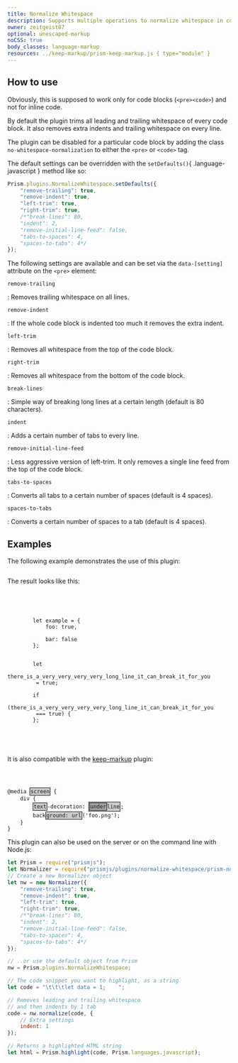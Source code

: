 ```yaml
---
title: Normalize Whitespace
description: Supports multiple operations to normalize whitespace in code blocks.
owner: zeitgeist87
optional: unescaped-markup
noCSS: true
body_classes: language-markup
resources: ../keep-markup/prism-keep-markup.js { type="module" }
---
```


<style type="text/css">
	:where(pre, code)[class*="language-"] mark {
		display: inline-block;
		color: inherit;
		background: none;
		border: 1px solid #000;
		box-shadow: 0 0 2px #fff;
		padding: 1px;
		background: rgb(0 0 0 / 0.2);
	}
</style>

<section>

# How to use

Obviously, this is supposed to work only for code blocks (`<pre><code>`) and not for inline code.

By default the plugin trims all leading and trailing whitespace of every code block. It also removes extra indents and trailing whitespace on every line.

The plugin can be disabled for a particular code block by adding the class `no-whitespace-normalization` to either the `<pre>` or `<code>` tag.

The default settings can be overridden with the `setDefaults()`{ .language-javascript } method like so:

```js
Prism.plugins.NormalizeWhitespace.setDefaults({
	"remove-trailing": true,
	"remove-indent": true,
	"left-trim": true,
	"right-trim": true,
	/*"break-lines": 80,
	"indent": 2,
	"remove-initial-line-feed": false,
	"tabs-to-spaces": 4,
	"spaces-to-tabs": 4*/
});
```

The following settings are available and can be set via the `data-[setting]` attribute on the `<pre>` element:

`remove-trailing`

: Removes trailing whitespace on all lines.

`remove-indent`

: If the whole code block is indented too much it removes the extra indent.

`left-trim`

: Removes all whitespace from the top of the code block.

`right-trim`

: Removes all whitespace from the bottom of the code block.

`break-lines`

: Simple way of breaking long lines at a certain length (default is 80 characters).

`indent`

: Adds a certain number of tabs to every line.

`remove-initial-line-feed`

: Less aggressive version of left-trim. It only removes a single line feed from the top of the code block.

`tabs-to-spaces`

: Converts all tabs to a certain number of spaces (default is 4 spaces).

`spaces-to-tabs`

: Converts a certain number of spaces to a tab (default is 4 spaces).

</section>

<section>

# Examples

The following example demonstrates the use of this plugin:

<pre data-src="./demo.html"></pre>

The result looks like this:

<pre class="language-javascript">

	<code>


		let example = {
			foo: true,

			bar: false
		};


		let
		there_is_a_very_very_very_very_long_line_it_can_break_it_for_you
		 = true;
		
		if 
		(there_is_a_very_very_very_very_long_line_it_can_break_it_for_you
		 === true) {
		};


	</code>

</pre>

It is also compatible with the [keep-markup](../keep-markup) plugin:

<pre><code class="language-css">


@media <mark>screen</mark> {
	div {
		<mark>text</mark>-decoration: <mark><mark>under</mark>line</mark>;
		back<mark>ground: url</mark>('foo.png');
	}
}</code></pre>

This plugin can also be used on the server or on the command line with Node.js:

```js
let Prism = require("prismjs");
let Normalizer = require("prismjs/plugins/normalize-whitespace/prism-normalize-whitespace");
// Create a new Normalizer object
let nw = new Normalizer({
	"remove-trailing": true,
	"remove-indent": true,
	"left-trim": true,
	"right-trim": true,
	/*"break-lines": 80,
	"indent": 2,
	"remove-initial-line-feed": false,
	"tabs-to-spaces": 4,
	"spaces-to-tabs": 4*/
});

// ..or use the default object from Prism
nw = Prism.plugins.NormalizeWhitespace;

// The code snippet you want to highlight, as a string
let code = "\t\t\tlet data = 1;    ";

// Removes leading and trailing whitespace
// and then indents by 1 tab
code = nw.normalize(code, {
	// Extra settings
	indent: 1
});

// Returns a highlighted HTML string
let html = Prism.highlight(code, Prism.languages.javascript);
```

</section>
